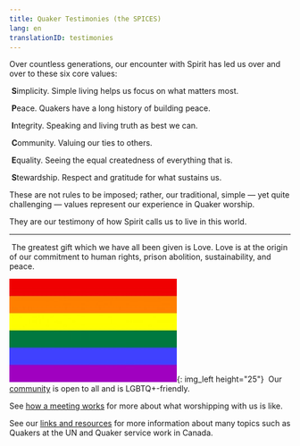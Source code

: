 ```yaml
---
title: Quaker Testimonies (the SPICES)
lang: en
translationID: testimonies
---
```

Over countless generations, our encounter with Spirit has led us over and over to these six core values:

<i class="far fa-circle fa-fw fa-2x color-1-dark-text down_a_bit_more"></i> &nbsp;<b>S</b>implicity. Simple living helps us focus on what matters most.

<i class="fas fa-dove fa-fw fa-2x color-1-light-text down_a_bit_more"></i> &nbsp;<b>P</b>eace. Quakers have a long history of building peace. 

<i class="fas fa-handshake fa-fw fa-2x color-1-dark-text down_a_bit_more"></i> &nbsp;<b>I</b>ntegrity. Speaking and living truth as best we can.

<i class="fas fa-comments fa-fw fa-2x color-1-text down_a_bit_more"></i> &nbsp;<b>C</b>ommunity. Valuing our ties to others.

<i class="fab fa-creative-commons-nd fa-fw fa-2x color-1-light-text down_a_bit_more"></i> &nbsp;<b>E</b>quality. Seeing the equal createdness of everything that is.

<i class="fab fa-pagelines fa-fw fa-2x down_a_bit_more leaf"></i> &nbsp;<b>S</b>tewardship. Respect and gratitude for what sustains us.
<br>

These are not rules to be imposed; rather, our traditional, simple — yet quite challenging — values represent our experience in Quaker worship. 

They are our testimony of how Spirit calls us to live in this world. 

*************

<i class="fas fa-heart fa-fw fa-2x down_a_bit_more heart"></i> &nbsp;The greatest gift which we have all been given is Love. Love is at the origin of our commitment to human rights, prison abolition, sustainability, and peace.
  
![](/assets/images/Rainbow-Flag.jpg){: img_left height="25"} &nbsp;Our [community](/intro) is open to all and is LGBTQ+-friendly.

See [how a meeting works](/about) for more about what worshipping with us is like.

See our [links and resources](/links_history) for more information about many topics such as Quakers at the UN and Quaker service work in Canada.
